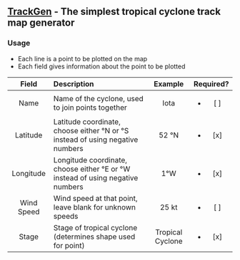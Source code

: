 ## [TrackGen](https://trackgen.codingcactus.repl.co/) - The simplest tropical cyclone track map generator

### Usage
- Each line is a point to be plotted on the map
- Each field gives information about the point to be plotted

| Field      | Description | Example | Required? |
|:----------:|:------------|:-------:|:---------:|
| Name       | Name of the cyclone, used to join points together | Iota | <ul><li> [ ] </li></ul> |
| Latitude   | Latitude coordinate, choose either °N or °S instead of using negative numbers | 52 °N | <ul><li> [x] </li></ul> |
| Longitude  | Longitude coordinate, choose either °E or °W instead of using negative numbers | 1°W | <ul><li> [x] </li></ul> |
| Wind Speed | Wind speed at that point, leave blank for unknown speeds | 25 kt | <ul><li> [ ] </li></ul> |
| Stage      | Stage of tropical cyclone (determines shape used for point) | Tropical Cyclone | <ul><li> [x] </li></ul> |
